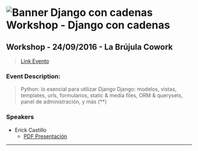![Banner Django con cadenas](https://s3.amazonaws.com/ivdevs/events-banners/django_concadenas_1.jpg)
**Workshop - Django con cadenas**
===================
## Workshop - 24/09/2016 - La Brújula Cowork
> <i class="icon-upload"></i>[Link Evento](http://www.meetup.com/es-ES/IV-DEVS/events/232642018/)

### <i class="icon-file"></i>Event Description:

>Python: lo esencial para utilizar Django 
>Django: modelos, vistas, templates, urls, formularios, static & media files, ORM & querysets, panel de administración, y más (**)

 
### <i class="icon-folder-open"></i> Speakers

 - Erick Castillo
   - [PDF Presentación](Django_con_cadenas.pdf)

----------